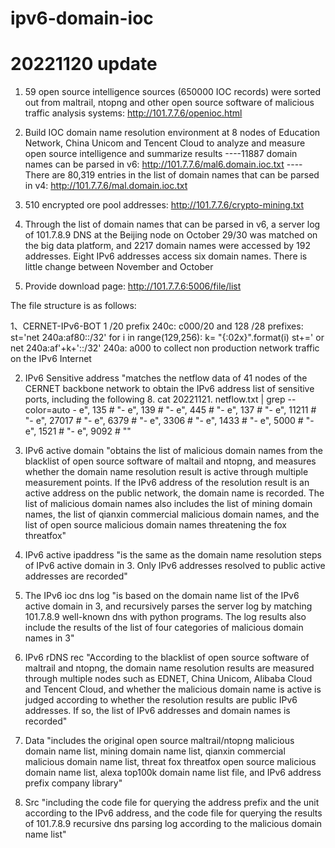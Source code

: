 # ipv6-domain-ioc
# 20221120 update

1. 59 open source intelligence sources (650000 IOC records) were sorted out from maltrail, ntopng and other open source software of malicious traffic analysis systems: http://101.7.7.6/openioc.html  

2. Build IOC domain name resolution environment at 8 nodes of Education Network, China Unicom and Tencent Cloud to analyze and measure open source intelligence and summarize results
----11887 domain names can be parsed in v6: http://101.7.7.6/mal6.domain.ioc.txt
----There are 80,319 entries in the list of domain names that can be parsed in v4: http://101.7.7.6/mal.domain.ioc.txt  

3. 510 encrypted ore pool addresses: http://101.7.7.6/crypto-mining.txt

4. Through the list of domain names that can be parsed in v6, a server log of 101.7.8.9 DNS at the Beijing node on October 29/30 was matched on the big data platform, and 2217 domain names were accessed by 192 addresses. Eight IPv6 addresses access six domain names. There is little change between November and October

5. Provide download page: http://101.7.7.6:5006/file/list

The file structure is as follows:

1、CERNET-IPv6-BOT
1 /20 prefix 240c: c000/20 and 128 /28 prefixes:
st='net 240a:af80::/32'
for i in range(129,256):
    k= "{:02x}".format(i)
    st+=' or net 240a:af'+k+'::/32'
240a: a000 to collect non production network traffic on the IPv6 Internet

2. IPv6 Sensitive address "matches the netflow data of 41 nodes of the CERNET backbone network to obtain the IPv6 address list of sensitive ports, including the following 8. cat 20221121. netflow.txt | grep -- color=auto - e", 135 # "- e", 139 # "- e", 445 # "- e", 137 # "- e", 11211 # "- e", 27017 # "- e", 6379 # "- e", 3306 # "- e", 1433 # "- e", 5000 # "- e", 1521 # "- e", 9092 # ""

3. IPv6 active domain "obtains the list of malicious domain names from the blacklist of open source software of maltail and ntopng, and measures whether the domain name resolution result is active through multiple measurement points. If the IPv6 address of the resolution result is an active address on the public network, the domain name is recorded. The list of malicious domain names also includes the list of mining domain names, the list of qianxin commercial malicious domain names, and the list of open source malicious domain names threatening the fox threatfox"

4. IPv6 active ipaddress "is the same as the domain name resolution steps of IPv6 active domain in 3. Only IPv6 addresses resolved to public active addresses are recorded"

5. The IPv6 ioc dns log "is based on the domain name list of the IPv6 active domain in 3, and recursively parses the server log by matching 101.7.8.9 well-known dns with python programs. The log results also include the results of the list of four categories of malicious domain names in 3"

6. IPv6 rDNS rec "According to the blacklist of open source software of maltrail and ntopng, the domain name resolution results are measured through multiple nodes such as EDNET, China Unicom, Alibaba Cloud and Tencent Cloud, and whether the malicious domain name is active is judged according to whether the resolution results are public IPv6 addresses. If so, the list of IPv6 addresses and domain names is recorded"

7. Data "includes the original open source maltrail/ntopng malicious domain name list, mining domain name list, qianxin commercial malicious domain name list, threat fox threatfox open source malicious domain name list, alexa top100k domain name list file, and IPv6 address prefix company library"

8. Src "including the code file for querying the address prefix and the unit according to the IPv6 address, and the code file for querying the results of 101.7.8.9 recursive dns parsing log according to the malicious domain name list"

